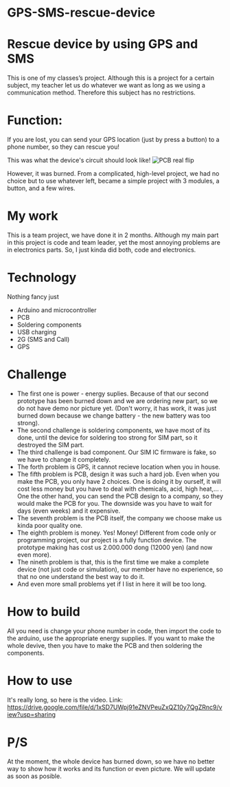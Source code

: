 # GPS-SMS-rescue-device

# Rescue device by using GPS and SMS

This is one of my classes’s project. Although this is a project for a certain subject, my teacher let us do whatever we want as long as we using a communication method. Therefore this subject has no restrictions.
# Function: 
If you are lost, you can send your GPS location (just by press a button) to a phone number, so they can rescue you!

This was what the device's circuit should look like!
![PCB real flip](https://github.com/L1uv1a/GPS-SMS-rescue-device/assets/132589125/4035cf09-5ab0-4aac-8a18-fb554da0d8e6)

However, it was burned. From a complicated, high-level project, we had no choice but to use whatever left, became a simple project with 3 modules, a button, and a few wires.


# My work
This is a team project, we have done it in 2 months.
Although my main part in this project is code and team leader, yet the most annoying problems are in electronics parts. So, I just kinda did both, code and electronics.

 
# Technology
Nothing fancy just
- Arduino and microcontroller
- PCB
- Soldering components
- USB charging
- 2G (SMS and Call)
- GPS

# Challenge
- The first one is power - energy suplies. Because of that our second prototype has been burned down and we are ordering new part, so we do not have demo nor picture yet. (Don't worry, it has work, it was just burned down because we change battery - the new battery was too strong).
- The second challenge is soldering components, we have most of its done, until the device for soldering too strong for SIM part, so it destroyed the SIM part.
- The third challenge is bad component. Our SIM IC firmware is fake, so we have to change it completely.
- The forth problem is GPS, it cannot recieve location when you in house.
- The fifth problem is PCB, design it was such a hard job. Even when you make the PCB, you only have 2 choices. One is doing it by ourself, it will cost less money but you have to deal with chemicals, acid, high heat,... . One the other hand, you can send the PCB design to a company, so they would make the PCB for you. The downside was you have to wait for days (even weeks) and it expensive.
- The seventh problem is the PCB itself, the company we choose make us kinda poor quality one.
- The eighth problem is money. Yes! Money! Different from code only or programming project, our project is a fully function device. The prototype making has cost us 2.000.000 dong (12000 yen) (and now even more).
- The nineth problem is that, this is the first time we make a complete device (not just code or simulation), our member have no experience, so that no one understand the best way to do it.
- And even more small problems yet if I list in here it will be too long.

# How to build
All you need is change your phone number in code, then import the code to the arduino, use the appropriate energy supplies. If you want to make the whole devive, then you have to make the PCB and then soldering the components.

# How to use
It's really long, so here is the video.
Link: https://drive.google.com/file/d/1xSD7UWpj91eZNVPeuZxQZ10y7QgZRnc9/view?usp=sharing

# P/S
At the moment, the whole device has burned down, so we have no better way to show how it works and its function or even picture. We will update as soon as posible. 
